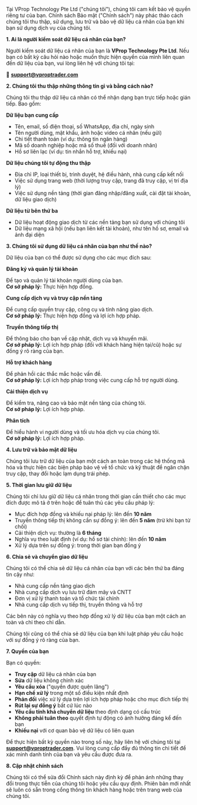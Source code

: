 Tại VProp Technology Pte Ltd ("chúng tôi"), chúng tôi cam kết bảo vệ quyền riêng tư của bạn. Chính sách Bảo mật ("Chính sách") này phác thảo cách chúng tôi thu thập, sử dụng, lưu trữ và bảo vệ dữ liệu cá nhân của bạn khi bạn sử dụng dịch vụ của chúng tôi.

**1\. Ai là người kiểm soát dữ liệu cá nhân của bạn?**

Người kiểm soát dữ liệu cá nhân của bạn là **VProp Technology Pte Ltd**. Nếu bạn có bất kỳ câu hỏi nào hoặc muốn thực hiện quyền của mình liên quan đến dữ liệu của bạn, vui lòng liên hệ với chúng tôi tại:

📧 **[support@vproptrader\.com](mailto:support@vproptrader.com)**

**2\. Chúng tôi thu thập những thông tin gì và bằng cách nào?**

Chúng tôi thu thập dữ liệu cá nhân có thể nhận dạng bạn trực tiếp hoặc gián tiếp. Bao gồm:

**Dữ liệu bạn cung cấp**

- Tên, email, số điện thoại, số WhatsApp, địa chỉ, ngày sinh
- Tên người dùng, mật khẩu, ảnh hoặc video cá nhân (nếu gửi)
- Chi tiết thanh toán (ví dụ: thông tin ngân hàng)
- Mã số doanh nghiệp hoặc mã số thuế (đối với doanh nhân)
- Hồ sơ liên lạc (ví dụ: tin nhắn hỗ trợ, khiếu nại)

**Dữ liệu chúng tôi tự động thu thập**

- Địa chỉ IP, loại thiết bị, trình duyệt, hệ điều hành, nhà cung cấp kết nối
- Việc sử dụng trang web (thời lượng truy cập, trang đã truy cập, vị trí địa lý)
- Việc sử dụng nền tảng (thời gian đăng nhập/đăng xuất, cài đặt tài khoản, dữ liệu giao dịch)

**Dữ liệu từ bên thứ ba**

- Dữ liệu hoạt động giao dịch từ các nền tảng bạn sử dụng với chúng tôi
- Dữ liệu mạng xã hội (nếu bạn liên kết tài khoản), như tên hồ sơ, email và ảnh đại diện

**3\. Chúng tôi sử dụng dữ liệu cá nhân của bạn như thế nào?**

Dữ liệu của bạn có thể được sử dụng cho các mục đích sau:

**Đăng ký và quản lý tài khoản**

Để tạo và quản lý tài khoản người dùng của bạn.  
**Cơ sở pháp lý:** Thực hiện hợp đồng.

**Cung cấp dịch vụ và truy cập nền tảng**

Để cung cấp quyền truy cập, công cụ và tính năng giao dịch.  
**Cơ sở pháp lý:** Thực hiện hợp đồng và lợi ích hợp pháp.

**Truyền thông tiếp thị**

Để thông báo cho bạn về cập nhật, dịch vụ và khuyến mãi.  
**Cơ sở pháp lý:** Lợi ích hợp pháp (đối với khách hàng hiện tại/cũ) hoặc sự đồng ý rõ ràng của bạn.

**Hỗ trợ khách hàng**

Để phản hồi các thắc mắc hoặc vấn đề.  
**Cơ sở pháp lý:** Lợi ích hợp pháp trong việc cung cấp hỗ trợ người dùng.

**Cải thiện dịch vụ**

Để kiểm tra, nâng cao và bảo mật nền tảng của chúng tôi.  
**Cơ sở pháp lý:** Lợi ích hợp pháp.

**Phân tích**

Để hiểu hành vi người dùng và tối ưu hóa dịch vụ của chúng tôi.  
**Cơ sở pháp lý:** Lợi ích hợp pháp.

**4\. Lưu trữ và bảo mật dữ liệu**

Chúng tôi lưu trữ dữ liệu của bạn một cách an toàn trong các hệ thống mã hóa và thực hiện các biện pháp bảo vệ về tổ chức và kỹ thuật để ngăn chặn truy cập, thay đổi hoặc lạm dụng trái phép.

**5\. Thời gian lưu giữ dữ liệu**

Chúng tôi chỉ lưu giữ dữ liệu cá nhân trong thời gian cần thiết cho các mục đích được mô tả ở trên hoặc để tuân thủ các yêu cầu pháp lý:

- Mục đích hợp đồng và khiếu nại pháp lý: lên đến **10 năm**
- Truyền thông tiếp thị không cần sự đồng ý: lên đến **5 năm** (trừ khi bạn từ chối)
- Cải thiện dịch vụ: thường là **6 tháng**
- Nghĩa vụ theo luật định (ví dụ: hồ sơ tài chính): lên đến **10 năm**
- Xử lý dựa trên sự đồng ý: trong thời gian bạn đồng ý

**6\. Chia sẻ và chuyển giao dữ liệu**

Chúng tôi có thể chia sẻ dữ liệu cá nhân của bạn với các bên thứ ba đáng tin cậy như:

- Nhà cung cấp nền tảng giao dịch
- Nhà cung cấp dịch vụ lưu trữ đám mây và CNTT
- Đơn vị xử lý thanh toán và tổ chức tài chính
- Nhà cung cấp dịch vụ tiếp thị, truyền thông và hỗ trợ

Các bên này có nghĩa vụ theo hợp đồng xử lý dữ liệu của bạn một cách an toàn và chỉ theo chỉ dẫn.

Chúng tôi cũng có thể chia sẻ dữ liệu của bạn khi luật pháp yêu cầu hoặc với sự đồng ý rõ ràng của bạn.

**7\. Quyền của bạn**

Bạn có quyền:

- **Truy cập** dữ liệu cá nhân của bạn
- **Sửa** dữ liệu không chính xác
- **Yêu cầu xóa** ("quyền được quên lãng")
- **Hạn chế xử lý** trong một số điều kiện nhất định
- **Phản đối** việc xử lý dựa trên lợi ích hợp pháp hoặc cho mục đích tiếp thị
- **Rút lại sự đồng ý** bất cứ lúc nào
- **Yêu cầu tính khả chuyển dữ liệu** theo định dạng có cấu trúc
- **Không phải tuân theo** quyết định tự động có ảnh hưởng đáng kể đến bạn
- **Khiếu nại** với cơ quan bảo vệ dữ liệu có liên quan

Để thực hiện bất kỳ quyền nào trong số này, hãy liên hệ với chúng tôi tại **[support@vproptrader\.com](mailto:support@vproptrader.com)**. Vui lòng cung cấp đầy đủ thông tin chi tiết để xác minh danh tính của bạn và yêu cầu được đưa ra.

**8\. Cập nhật chính sách**

Chúng tôi có thể sửa đổi Chính sách này định kỳ để phản ánh những thay đổi trong thực tiễn của chúng tôi hoặc yêu cầu quy định. Phiên bản mới nhất sẽ luôn có sẵn trong cổng thông tin khách hàng hoặc trên trang web của chúng tôi.
